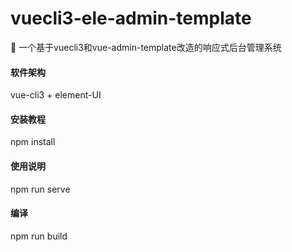 # vuecli3-ele-admin-template
:star2: 一个基于vuecli3和vue-admin-template改造的响应式后台管理系统

#### 软件架构
vue-cli3 + element-UI

#### 安装教程

npm install

#### 使用说明

npm run serve

#### 编译

npm run build